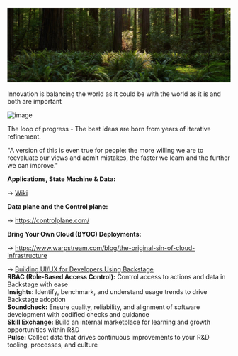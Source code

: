 ![](https://github.com/ankumar/architecture/blob/main/images/product%20development%2C%20change%2C%20and%20improvement.jpeg)

Innovation is balancing the world as it could be with the world as it is and both are important

![image](https://user-images.githubusercontent.com/658791/209478115-2fefbd42-26ce-4552-be01-bdc84a109277.png)

The loop of progress - The best ideas are born from years of iterative refinement.

"A version of this is even true for people: the more willing we are to reevaluate our views and admit mistakes, the faster we learn and the further we can improve."

**Applications, State Machine & Data:**  

-> [Wiki](https://github.com/ankumar/Open-software-design/wiki)

**Data plane and the Control plane:** 

-> https://controlplane.com/ 

**Bring Your Own Cloud (BYOC) Deployments:**  

-> https://www.warpstream.com/blog/the-original-sin-of-cloud-infrastructure 

-> [Building UI/UX for Developers Using Backstage](https://backstage.spotify.com/docs/)  
**RBAC (Role-Based Access Control):** Control access to actions and data in Backstage with ease  
**Insights:** Identify, benchmark, and understand usage trends to drive Backstage adoption  
**Soundcheck:** Ensure quality, reliability, and alignment of software development with codified checks and guidance  
**Skill Exchange:** Build an internal marketplace for learning and growth opportunities within R&D  
**Pulse:** Collect data that drives continuous improvements to your R&D tooling, processes, and culture  


  

